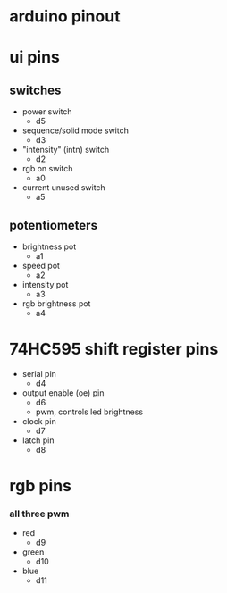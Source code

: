 # arduino pinout
# ui pins
## switches
- power switch
    - d5
- sequence/solid mode switch
    - d3
- "intensity" (intn) switch
    - d2
- rgb on switch
    - a0
- current unused switch
    - a5
## potentiometers
- brightness pot
    - a1
- speed pot
    - a2
- intensity pot
    - a3
- rgb brightness pot
    - a4
# 74HC595 shift register pins
- serial pin
    - d4
- output enable (oe) pin
    - d6
    * pwm, controls led brightness
- clock pin
    - d7
- latch pin
    - d8
# rgb pins
### all three pwm
- red
    - d9
- green
    - d10
- blue
    - d11